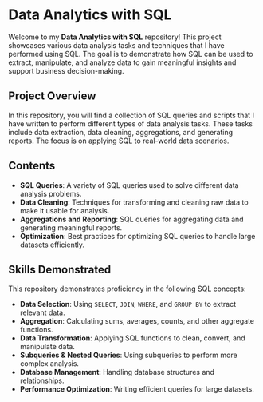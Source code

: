 # Data Analytics with SQL

Welcome to my **Data Analytics with SQL** repository! This project showcases various data analysis tasks and techniques that I have performed using SQL. The goal is to demonstrate how SQL can be used to extract, manipulate, and analyze data to gain meaningful insights and support business decision-making.

## Project Overview

In this repository, you will find a collection of SQL queries and scripts that I have written to perform different types of data analysis tasks. These tasks include data extraction, data cleaning, aggregations, and generating reports. The focus is on applying SQL to real-world data scenarios.

## Contents

- **SQL Queries**: A variety of SQL queries used to solve different data analysis problems.
- **Data Cleaning**: Techniques for transforming and cleaning raw data to make it usable for analysis.
- **Aggregations and Reporting**: SQL queries for aggregating data and generating meaningful reports.
- **Optimization**: Best practices for optimizing SQL queries to handle large datasets efficiently.

## Skills Demonstrated

This repository demonstrates proficiency in the following SQL concepts:
- **Data Selection**: Using `SELECT`, `JOIN`, `WHERE`, and `GROUP BY` to extract relevant data.
- **Aggregation**: Calculating sums, averages, counts, and other aggregate functions.
- **Data Transformation**: Applying SQL functions to clean, convert, and manipulate data.
- **Subqueries & Nested Queries**: Using subqueries to perform more complex analysis.
- **Database Management**: Handling database structures and relationships.
- **Performance Optimization**: Writing efficient queries for large datasets.



